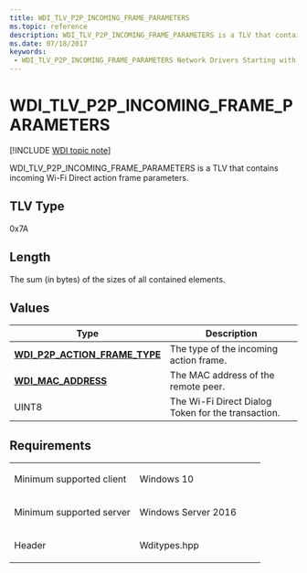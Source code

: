 ```yaml
---
title: WDI_TLV_P2P_INCOMING_FRAME_PARAMETERS
ms.topic: reference
description: WDI_TLV_P2P_INCOMING_FRAME_PARAMETERS is a TLV that contains incoming Wi-Fi Direct action frame parameters.
ms.date: 07/18/2017
keywords:
 - WDI_TLV_P2P_INCOMING_FRAME_PARAMETERS Network Drivers Starting with Windows Vista
---
```


# WDI\_TLV\_P2P\_INCOMING\_FRAME\_PARAMETERS

[!INCLUDE [WDI topic note](../includes/wdi-version-warning.md)]


WDI\_TLV\_P2P\_INCOMING\_FRAME\_PARAMETERS is a TLV that contains incoming Wi-Fi Direct action frame parameters.

## TLV Type


0x7A

## Length


The sum (in bytes) of the sizes of all contained elements.

## Values


| Type                                                                    | Description                                        |
|-------------------------------------------------------------------------|----------------------------------------------------|
| [**WDI\_P2P\_ACTION\_FRAME\_TYPE**](/windows-hardware/drivers/ddi/wditypes/ne-wditypes-_wdi_p2p_action_frame_type) | The type of the incoming action frame.             |
| [**WDI\_MAC\_ADDRESS**](/windows-hardware/drivers/ddi/dot11wdi/ns-dot11wdi-_wdi_mac_address)                       | The MAC address of the remote peer.                |
| UINT8                                                                   | The Wi-Fi Direct Dialog Token for the transaction. |

 

## Requirements

<table>
<colgroup>
<col width="50%" />
<col width="50%" />
</colgroup>
<tbody>
<tr class="odd">
<td><p>Minimum supported client</p></td>
<td><p>Windows 10</p></td>
</tr>
<tr class="even">
<td><p>Minimum supported server</p></td>
<td><p>Windows Server 2016</p></td>
</tr>
<tr class="odd">
<td><p>Header</p></td>
<td>Wditypes.hpp</td>
</tr>
</tbody>
</table>

 

